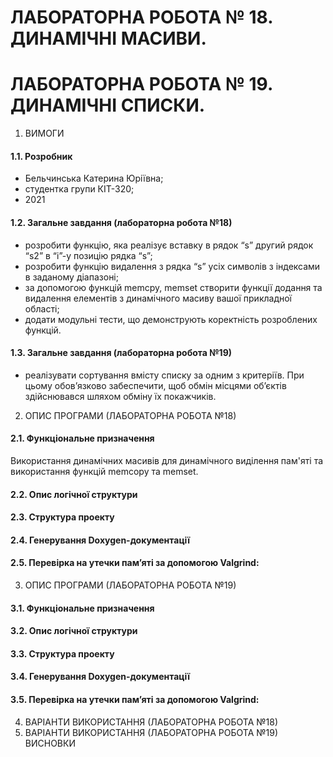 # ЛАБОРАТОРНА РОБОТА № 18. ДИНАМІЧНІ МАСИВИ.
# ЛАБОРАТОРНА РОБОТА № 19. ДИНАМІЧНІ СПИСКИ.
1. ВИМОГИ
#### 1.1. Розробник
* Бельчинська Катерина Юріївна;
* студентка групи КІТ-320;
* 2021
#### 1.2. Загальне завдання (лабораторна робота №18)
* розробити функцію, яка реалізує вставку в рядок “s” другий рядок “s2” в “i”-у позицію рядка “s”;
* розробити функцію видалення з рядка “s” усіх символів з індексами в заданому діапазоні;
* за допомогою функцій memcpy, memset створити функції додання та видалення елементів з динамічного масиву вашої прикладної області;
* додати модульні тести, що демонструють коректність розроблених функцій.
#### 1.3. Загальне завдання (лабораторна робота №19)
* реалізувати сортування вмісту списку за одним з критеріїв. При цьому обов’язково забеспечити, щоб обмін місцями об’єктів здійснювався шляхом обміну їх покажчиків.
2. ОПИС ПРОГРАМИ (ЛАБОРАТОРНА РОБОТА №18)
#### 2.1. Функціональне призначення
Використання динамічних масивів для динамічного виділення пам'яті та використання функцій memcopy та memset.
#### 2.2. Опис логічної структури
#### 2.3. Структура проекту
#### 2.4. Генерування Doxygen-документації
#### 2.5. Перевірка на утечки памʼяті за допомогою Valgrind:
3. ОПИС ПРОГРАМИ (ЛАБОРАТОРНА РОБОТА №19)
#### 3.1. Функціональне призначення
#### 3.2. Опис логічної структури
#### 3.3. Структура проекту
#### 3.4. Генерування Doxygen-документації
#### 3.5. Перевірка на утечки памʼяті за допомогою Valgrind:
4. ВАРІАНТИ ВИКОРИСТАННЯ (ЛАБОРАТОРНА РОБОТА №18)
5. ВАРІАНТИ ВИКОРИСТАННЯ (ЛАБОРАТОРНА РОБОТА №19)
ВИСНОВКИ

